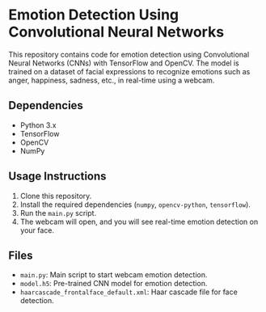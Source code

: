 # Emotion Detection Using Convolutional Neural Networks

This repository contains code for emotion detection using Convolutional Neural Networks (CNNs) with TensorFlow and OpenCV. The model is trained on a dataset of facial expressions to recognize emotions such as anger, happiness, sadness, etc., in real-time using a webcam.

## Dependencies

- Python 3.x
- TensorFlow
- OpenCV
- NumPy

## Usage Instructions

1. Clone this repository.
2. Install the required dependencies (`numpy`, `opencv-python`, `tensorflow`).
3. Run the `main.py` script.
4. The webcam will open, and you will see real-time emotion detection on your face.

## Files

- `main.py`: Main script to start webcam emotion detection.
- `model.h5`: Pre-trained CNN model for emotion detection.
- `haarcascade_frontalface_default.xml`: Haar cascade file for face detection.


